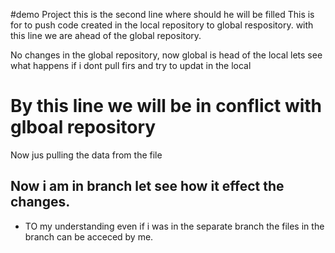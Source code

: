 #demo Project
this is the second line where should he will be filled
This is for to push code created in the local repository to global respository. with this line we are ahead of the global repository.


No changes in the global repository, now global is head of the local lets see what happens if i dont pull firs and try to updat in the local


# By this line we will be in conflict with glboal repository


Now jus pulling the data from the file



## Now i am in branch let see how it effect the changes.
- TO my understanding even if i was in the separate branch the files in the branch can be acceced by me. 

